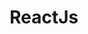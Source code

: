 ---
layout: reactjs
title: ReactJs
svg: reactjs
permalink: /reactjs/
date_updated: "November 29, 2022"
completion_time: "48 Hours"
---